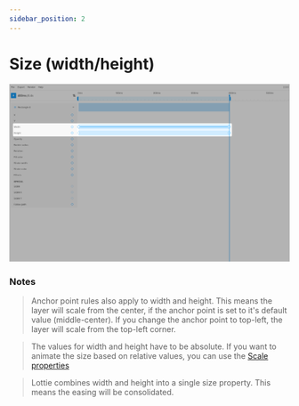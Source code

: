 ```yaml
---
sidebar_position: 2
---
```


# Size (width/height)
![Size](./img/size/size.jpg)

### Notes
> Anchor point rules also apply to width and height. This means the layer will scale from the center, if the anchor point is set to it's default value (middle-center). If you change the anchor point to top-left, the layer will scale from the top-left corner.

> The values for width and height have to be absolute. If you want to animate the size based on relative values, you can use the [Scale properties](./scale)

> Lottie combines width and height into a single size property. This means the easing will be consolidated.